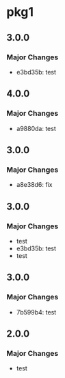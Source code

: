 # pkg1

## 3.0.0

### Major Changes

- e3bd35b: test

## 4.0.0

### Major Changes

- a9880da: test

## 3.0.0

### Major Changes

- a8e38d6: fix

## 3.0.0

### Major Changes

- test
- e3bd35b: test
- test

## 3.0.0

### Major Changes

- 7b599b4: test

## 2.0.0

### Major Changes

- test

